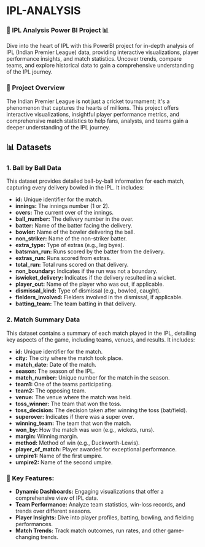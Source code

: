 # IPL-ANALYSIS

### 🏏 IPL Analysis Power BI Project 📊

Dive into the heart of IPL with this PowerBI project for in-depth analysis of IPL (Indian Premier League) data, providing interactive visualizations, player performance insights, and match statistics. Uncover trends, compare teams, and explore historical data to gain a comprehensive understanding of the IPL journey.

### 📖 Project Overview
The Indian Premier League is not just a cricket tournament; it's a phenomenon that captures the hearts of millions. This project offers interactive visualizations, insightful player performance metrics, and comprehensive match statistics to help fans, analysts, and teams gain a deeper understanding of the IPL journey.

## 📊 Datasets
### 1. Ball by Ball Data
This dataset provides detailed ball-by-ball information for each match, capturing every delivery bowled in the IPL. It includes:

- **id:** Unique identifier for the match.
- **innings:** The innings number (1 or 2).
- **overs:** The current over of the innings.
- **ball_number:** The delivery number in the over.
- **batter:** Name of the batter facing the delivery.
- **bowler:** Name of the bowler delivering the ball.
- **non_striker:** Name of the non-striker batter.
- **extra_type:** Type of extras (e.g., leg byes).
- **batsman_run:** Runs scored by the batter from the delivery.
- **extras_run:** Runs scored from extras.
- **total_run:** Total runs scored on that delivery.
- **non_boundary:** Indicates if the run was not a boundary.
- **iswicket_delivery:** Indicates if the delivery resulted in a wicket.
- **player_out:** Name of the player who was out, if applicable.
- **dismissal_kind:** Type of dismissal (e.g., bowled, caught).
- **fielders_involved:** Fielders involved in the dismissal, if applicable.
- **batting_team:** The team batting in that delivery.

### 2. Match Summary Data
This dataset contains a summary of each match played in the IPL, detailing key aspects of the game, including teams, venues, and results. It includes:

- **id:** Unique identifier for the match.
- **city:** The city where the match took place.
- **match_date:** Date of the match.
- **season:** The season of the IPL.
- **match_number:** Unique number for the match in the season.
- **team1:** One of the teams participating.
- **team2:** The opposing team.
- **venue:** The venue where the match was held.
- **toss_winner:** The team that won the toss.
- **toss_decision:** The decision taken after winning the toss (bat/field).
- **superover:** Indicates if there was a super over.
- **winning_team:** The team that won the match.
- **won_by:** How the match was won (e.g., wickets, runs).
- **margin:** Winning margin.
- **method:** Method of win (e.g., Duckworth-Lewis).
- **player_of_match:** Player awarded for exceptional performance.
- **umpire1:** Name of the first umpire.
- **umpire2:** Name of the second umpire.

### 🚀 Key Features:

- **Dynamic Dashboards:** Engaging visualizations that offer a comprehensive view of IPL data.
- **Team Performance:** Analyze team statistics, win-loss records, and trends over different seasons.
- **Player Insights:** Dive into player profiles, batting, bowling, and fielding performances.
- **Match Trends:** Track match outcomes, run rates, and other game-changing trends.
